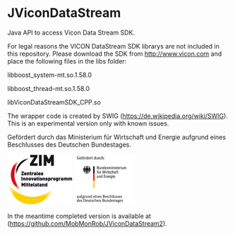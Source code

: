 # JViconDataStream
Java API to access Vicon Data Stream SDK.


For legal reasons the VICON DataStream SDK librarys are not included in this repository. 
Please download the SDK from http://www.vicon.com and place the following files 
in the libs folder:
   
libboost_system-mt.so.1.58.0

libboost_thread-mt.so.1.58.0

libViconDataStreamSDK_CPP.so

The wrapper code is created by SWIG (https://de.wikipedia.org/wiki/SWIG). This is an experimental version only with known issues.

Gefördert durch das Ministerium für Wirtschaft und Energie aufgrund eines Beschlusses des Deutschen Bundestages.

![](/images/zimlogo.png) ![](/images/logo-bmwi_small.png) 

In the meantime completed version is available at (https://github.com/MobMonRob/JViconDataStream2).
